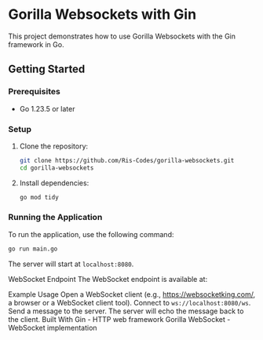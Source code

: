 # Gorilla Websockets with Gin

This project demonstrates how to use Gorilla Websockets with the Gin framework in Go.

## Getting Started

### Prerequisites

- Go 1.23.5 or later

### Setup

1. Clone the repository:
    ```sh
    git clone https://github.com/Ris-Codes/gorilla-websockets.git
    cd gorilla-websockets
    ```

2. Install dependencies:
    ```sh
    go mod tidy
    ```

### Running the Application

To run the application, use the following command:
```sh
go run main.go
```

The server will start at `localhost:8080`.

WebSocket Endpoint
The WebSocket endpoint is available at:

Example Usage
Open a WebSocket client (e.g., https://websocketking.com/, a browser or a WebSocket client tool).
Connect to `ws://localhost:8080/ws`.
Send a message to the server.
The server will echo the message back to the client.
Built With
Gin - HTTP web framework
Gorilla WebSocket - WebSocket implementation